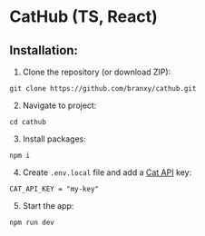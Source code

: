# CatHub (TS, React)

## Installation:

1. Clone the repository (or download ZIP):

```
git clone https://github.com/branxy/cathub.git
```

2. Navigate to project:

```
cd cathub
```

3. Install packages:

```
npm i
```

4. Create `.env.local` file and add a [Cat API](https://thecatapi.com/) key:

```
CAT_API_KEY = "my-key"
```

5. Start the app:

```
npm run dev
```
